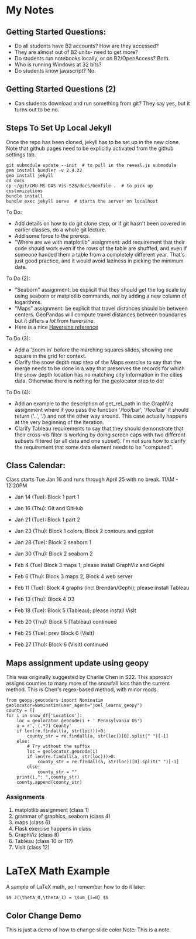 # My Notes #

## Getting Started Questions:
* Do all students have B2 accounts? How are they accessed?
 * They are almost out of B2 units- need to get more?
* Do students run notebooks locally, or on B2/OpenAccess? Both.
* Who is running Windows at 32 bits?
* Do students know javascript? No.


## Getting Started Questions (2)
* Can students download and run something from git? They say yes, but
  it turns out to be no.



## Steps To Set Up Local Jekyll
Once the repo has been cloned, jekyll has to be set up in the new
clone.  Note that github pages need to be explicitly activated from
the github settings tab.

```
git submodule update --init  # to pull in the reveal.js submodule
gem install bundler -v 2.4.22
gem install jekyll
cd docs
cp ~/git/CMU-MS-DAS-Vis-S23/docs/Gemfile .  # to pick up customizations
bundle install
bundle exec jekyll serve  # starts the server on localhost
```



To Do:
* Add details on how to do git clone step, or if git hasn't been covered
  in earlier classes, do a whole git lecture.
* Add some force to the prereqs.
* "Where are we with matplotlib" assignment: add requirement that their
  code should work even if the rows of the table are shuffled, and even
  if someone handed them a table from a completely different year.  That's
  just good practice, and it would avoid laziness in picking the minimum date.


To Do (2):
* "Seaborn" assignment: be explicit that they should get the log scale by
  using seaborn or matplotlib commands, *not* by adding a new column of
  logarithms.
* "Maps" assignment: be explicit that travel distances should be between
  centers.  GeoPandas will compute travel distances between boundaries but
  it differs a *lot* from haversine.
* Here is a nice [Haversine reference](https://community.esri.com/t5/coordinate-reference-systems-blog/distance-on-a-sphere-the-haversine-formula/ba-p/902128#:~:text=For%20example%2C%20haversine(%CE%B8),longitude%20of%20the%20two%20points)


To Do (3):
* Add a 'zoom in' before the marching squares slides, showing one square
  in the grid for context.
* Clarify the snow depth map step of the Maps exercise to say that the
  merge needs to be done in a way that preserves the records for which
  the snow depth location has no matching city information in the cities
  data.  Otherwise there is nothing for the geolocator step to do!


To Do (4):
* Add an example to the description of get_rel_path in the GraphViz assignment
  where if you pass the function '/foo/bar', '/foo/bar' it should return
  ('..', '.') and not the other way around.  This case actually happens
  at the very beginning of the iteration.
* Clarify Tableau requirements to say that they should demonstrate that their
  cross-vis filter is working by doing screen caps with two different subsets
  filtered (or all data and one subset).  I'm not sure how to clarify the
  requirement that some data element needs to be "computed".



## Class Calendar:

Class starts Tue Jan 16 and runs through April 25 with no break.
11AM - 12:20PM

* Jan 14 (Tue): Block 1 part 1
* Jan 16 (Thu): Git and GitHub
* Jan 21 (Tue): Block 1 part 2
* Jan 23 (Thu): Block 1 colors, Block 2 contours and ggplot
* Jan 28 (Tue): Block 2 seaborn 1
* Jan 30 (Thu): Block 2 seaborn 2


* Feb 4 (Tue) Block 3 maps 1; please install GraphViz and Gephi
* Feb 6 (Thu): Block 3 maps 2, Block 4 web server
* Feb 11 (Tue): Block 4 graphs (incl Brendan/Gephi); please install Tableau
* Feb 13 (Thu): Block 4 D3
* Feb 18 (Tue): Block 5 (Tableau); please install VisIt
* Feb 20 (Thu): Block 5 (Tableau) continued


* Feb 25 (Tue): prev Block 6 (VisIt)
* Feb 27 (Thu): Block 6 (VisIt) continued



## Maps assignment update using geopy

This was originally suggested by Charlie Chen in S22.  This
approach assigns counties to many more of the snowfall locs
than the current method.  This is Chen's regex-based method,
with minor mods.

```
from geopy.geocoders import Nominatim
geolocator=Nominatim(user_agent="joel_learns_geopy")
county = []
for i in snow_df['Location']:
    loc = geolocator.geocode(i + ' Pennsylvania US')
    a = r', (.*?) County'
    if len(re.findall(a, str(loc)))>0:
        county_str = re.findall(a, str(loc))[0].split(" ")[-1]
    else:
        # Try without the suffix
        loc = geolocator.geocode(i)
        if len(re.findall(a, str(loc)))>0:
            county_str = re.findall(a, str(loc))[0].split(" ")[-1]
        else:
            county_str = ""
    print(i,": ",county_str)
    county.append(county_str)
```



### Assignments
1. matplotlib assignment (class 1)
2. grammar of graphics, seaborn (class 4)
4. maps (class 6)
5. Flask exercise happens in class
6. GraphViz (class 8)
7. Tableau (class 10 or 11?)
8. VisIt (class 12)



# LaTeX Math Example

A sample of LaTeX math, so I remember how to do it later:

`$$ J(\theta_0,\theta_1) = \sum_{i=0} $$`



<!-- .slide: data-background="#ff0000" -->
## Color Change Demo ##
This is just a demo of how to change slide color
Note:
This is a note.
